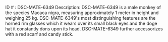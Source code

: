 ID # : DSC-MATE-6349
Description: DSC-MATE-6349 is a male monkey of the species Macaca nigra, measuring approximately 1 meter in height and weighing 25 kg. DSC-MATE-6349's most distinguishing features are the horned rim glasses which it wears over its small black eyes and the doge hat it constantly dons upon its head. DSC-MATE-6349 further accessorizes with a red scarf and candy stick.